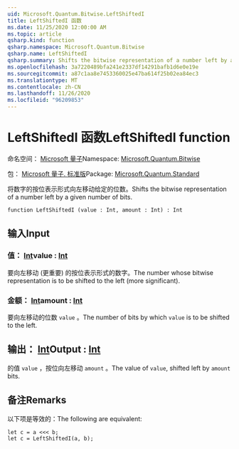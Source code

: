 ```yaml
---
uid: Microsoft.Quantum.Bitwise.LeftShiftedI
title: LeftShiftedI 函数
ms.date: 11/25/2020 12:00:00 AM
ms.topic: article
qsharp.kind: function
qsharp.namespace: Microsoft.Quantum.Bitwise
qsharp.name: LeftShiftedI
qsharp.summary: Shifts the bitwise representation of a number left by a given number of bits.
ms.openlocfilehash: 3a7220489bfa241e2337df14291bafb1d6e0e19e
ms.sourcegitcommit: a87c1aa8e7453360025e47ba614f25b02ea84ec3
ms.translationtype: MT
ms.contentlocale: zh-CN
ms.lasthandoff: 11/26/2020
ms.locfileid: "96209853"
---
```

# <a name="leftshiftedi-function"></a><span data-ttu-id="9fc75-102">LeftShiftedI 函数</span><span class="sxs-lookup"><span data-stu-id="9fc75-102">LeftShiftedI function</span></span>

<span data-ttu-id="9fc75-103">命名空间： [Microsoft 量子](xref:Microsoft.Quantum.Bitwise)</span><span class="sxs-lookup"><span data-stu-id="9fc75-103">Namespace: [Microsoft.Quantum.Bitwise](xref:Microsoft.Quantum.Bitwise)</span></span>

<span data-ttu-id="9fc75-104">包： [Microsoft 量子. 标准版](https://nuget.org/packages/Microsoft.Quantum.Standard)</span><span class="sxs-lookup"><span data-stu-id="9fc75-104">Package: [Microsoft.Quantum.Standard](https://nuget.org/packages/Microsoft.Quantum.Standard)</span></span>


<span data-ttu-id="9fc75-105">将数字的按位表示形式向左移动给定的位数。</span><span class="sxs-lookup"><span data-stu-id="9fc75-105">Shifts the bitwise representation of a number left by a given number of bits.</span></span>

```qsharp
function LeftShiftedI (value : Int, amount : Int) : Int
```


## <a name="input"></a><span data-ttu-id="9fc75-106">输入</span><span class="sxs-lookup"><span data-stu-id="9fc75-106">Input</span></span>

### <a name="value--int"></a><span data-ttu-id="9fc75-107">值： [Int](xref:microsoft.quantum.lang-ref.int)</span><span class="sxs-lookup"><span data-stu-id="9fc75-107">value : [Int](xref:microsoft.quantum.lang-ref.int)</span></span>

<span data-ttu-id="9fc75-108">要向左移动 (更重要) 的按位表示形式的数字。</span><span class="sxs-lookup"><span data-stu-id="9fc75-108">The number whose bitwise representation is to be shifted to the left (more significant).</span></span>


### <a name="amount--int"></a><span data-ttu-id="9fc75-109">金额： [Int](xref:microsoft.quantum.lang-ref.int)</span><span class="sxs-lookup"><span data-stu-id="9fc75-109">amount : [Int](xref:microsoft.quantum.lang-ref.int)</span></span>

<span data-ttu-id="9fc75-110">要向左移动的位数 `value` 。</span><span class="sxs-lookup"><span data-stu-id="9fc75-110">The number of bits by which `value` is to be shifted to the left.</span></span>



## <a name="output--int"></a><span data-ttu-id="9fc75-111">输出： [Int](xref:microsoft.quantum.lang-ref.int)</span><span class="sxs-lookup"><span data-stu-id="9fc75-111">Output : [Int](xref:microsoft.quantum.lang-ref.int)</span></span>

<span data-ttu-id="9fc75-112">的值 `value` ，按位向左移动 `amount` 。</span><span class="sxs-lookup"><span data-stu-id="9fc75-112">The value of `value`, shifted left by `amount` bits.</span></span>

## <a name="remarks"></a><span data-ttu-id="9fc75-113">备注</span><span class="sxs-lookup"><span data-stu-id="9fc75-113">Remarks</span></span>

<span data-ttu-id="9fc75-114">以下项是等效的：</span><span class="sxs-lookup"><span data-stu-id="9fc75-114">The following are equivalent:</span></span>

```Q#
let c = a <<< b;
let c = LeftShiftedI(a, b);
```